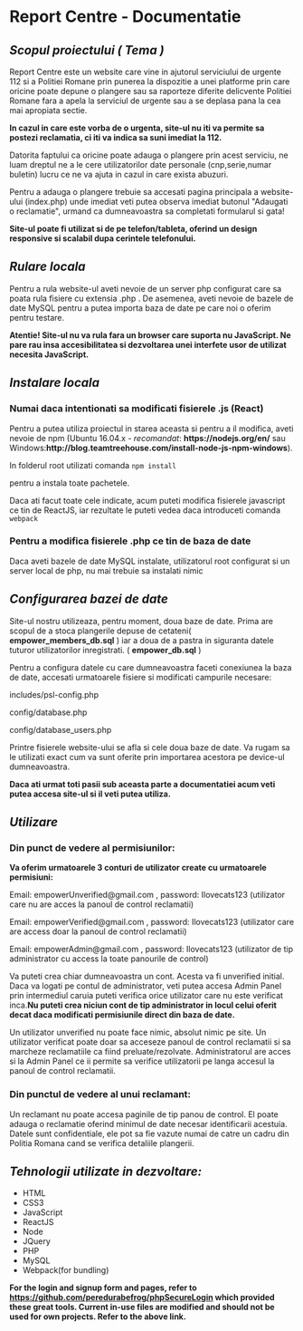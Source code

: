 # Report Centre - Documentatie


<i><h2>Scopul proiectului ( Tema )</h2></i>

<p>Report Centre este un website care vine in ajutorul serviciului de urgente 112 si a Politiei Romane prin punerea la dispozitie a unei platforme prin care oricine poate depune o plangere sau sa raporteze diferite delicvente Politiei Romane fara a apela la serviciul de urgente sau a se deplasa pana la cea mai apropiata sectie.</p>
<b><p>In cazul in care este vorba de o urgenta, site-ul nu iti va permite sa postezi reclamatia, ci iti va indica sa suni imediat la 112.</p></b>
<p>Datorita faptului ca oricine poate adauga o plangere prin acest serviciu, ne luam dreptul ne a le cere utilizatorilor date personale (cnp,serie,numar buletin) lucru ce ne va ajuta in cazul in care exista abuzuri.</p>
<p>Pentru a adauga o plangere trebuie sa accesati pagina principala a website-ului (index.php) unde imediat veti putea observa imediat butonul "Adaugati o reclamatie", urmand ca dumneavoastra sa completati formularul si gata!</p>

<b><p>Site-ul poate fi utilizat si de pe telefon/tableta, oferind un design responsive si scalabil dupa cerintele telefonului.</p></b>
<i><h2>Rulare locala</h2></i>

<p>Pentru a rula website-ul aveti nevoie de un server php configurat care sa poata rula fisiere cu extensia .php . De asemenea, aveti nevoie de bazele de date MySQL pentru a putea importa baza de date pe care noi o oferim pentru testare.</p>
<b><p>Atentie! Site-ul nu va rula fara un browser care suporta nu JavaScript. Ne pare rau insa accesibilitatea si dezvoltarea unei interfete usor de utilizat necesita JavaScript.</p></b>

<i><h2>Instalare locala</h2></i>

<h3>Numai daca intentionati sa modificati fisierele .js (React)</h3>

<p>Pentru a putea utiliza proiectul in starea aceasta si pentru a il modifica, aveti nevoie de npm (Ubuntu 16.04.x - <i>recomandat</i>: <b>https://nodejs.org/en/</b> sau Windows:<b>http://blog.teamtreehouse.com/install-node-js-npm-windows</b>).

<p>In folderul root utilizati comanda <code>npm install</code></p> pentru a instala toate pachetele.

<p>Daca ati facut toate cele indicate, acum puteti modifica fisierele javascript ce tin de ReactJS, iar rezultate le puteti vedea daca introduceti comanda <code>webpack</code></p>

<h3>Pentru a modifica fisierele .php ce tin de baza de date</h3>

<p>Daca aveti bazele de date MySQL instalate, utilizatorul root configurat si un server local de php, nu mai trebuie sa instalati nimic</p>

<i><h2>Configurarea bazei de date</h2></i>

<p>Site-ul nostru utilizeaza, pentru moment, doua baze de date. Prima are scopul de a stoca plangerile depuse de cetateni( <b>empower_members_db.sql</b> ) iar a doua de a pastra in siguranta datele tuturor utilizatorilor inregistrati. ( <b>empower_db.sql</b> ) </p>
Pentru a configura datele cu care dumneavoastra faceti conexiunea la baza de date, accesati urmatoarele fisiere si modificati campurile necesare:<br>
<p>includes/psl-config.php</p>
<p>config/database.php</p>
<p>config/database_users.php</p>

<p>Printre fisierele website-ului se afla si cele doua baze de date. Va rugam sa le utilizati exact cum va sunt oferite prin importarea acestora pe device-ul dumneavoastra.</p>

<b><p>Daca ati urmat toti pasii sub aceasta parte a documentatiei acum veti putea accesa site-ul si il veti putea utiliza. 

<i><h2>Utilizare</h3></i>

<h3>Din punct de vedere al permisiunilor:</h3>

Va oferim urmatoarele 3 conturi de utilizator create cu urmatoarele permisiuni:</p></b>
<p>Email: empowerUnverified@gmail.com , password: Ilovecats123 (utilizator care nu are acces la panoul de control reclamatii)</p>
<p>Email: empowerVerified@gmail.com , password: Ilovecats123 (utilizator care are access doar la panoul de control reclamatii)</p>
<p>Email: empowerAdmin@gmail.com , password: Ilovecats123 (utilizator de tip administrator cu access la toate panourile de control)</p>

<p>Va puteti crea chiar dumneavoastra un cont. Acesta va fi unverified initial. Daca va logati pe contul de administrator, veti putea accesa Admin Panel prin intermediul caruia puteti verifica orice utilizator care nu este verificat inca.<b>Nu puteti crea niciun cont de tip administrator in locul celui oferit decat daca modificati permisiunile direct din baza de date.</b></p>
<p>Un utilizator unverified nu poate face nimic, absolut nimic pe site. Un utilizator verificat poate doar sa acceseze panoul de control reclamatii si sa marcheze reclamatiile ca fiind preluate/rezolvate. Administratorul are acces si la Admin Panel ce ii permite sa verifice utilizatorii pe langa accesul la panoul de control reclamatii.</p>

<h3>Din punctul de vedere al unui reclamant:</h3>

<p>Un reclamant nu poate accesa paginile de tip panou de control. El poate adauga o reclamatie oferind minimul de date necesar identificarii acestuia. Datele sunt confidentiale, ele pot sa fie vazute numai de catre un cadru din Politia Romana cand se verifica detaliile plangerii.</p>

<i><h2>Tehnologii utilizate in dezvoltare:</h2></i>

<ul>
<li>HTML</li>
<li>CSS3</li>
<li>JavaScript</li>
<li>ReactJS</li>
<li>Node</li>
<li>JQuery</li>
<li>PHP</li>
<li>MySQL</li>
<li>Webpack(for bundling)</li>
</ul>

<b>For the login and signup form and pages, refer to https://github.com/peredurabefrog/phpSecureLogin which provided these great tools. Current in-use files are modified and should not be used for own projects. Refer to the above link.</b>
